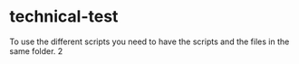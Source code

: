 # technical-test

To use the different scripts you need to have the scripts and the files in the same folder. 2

